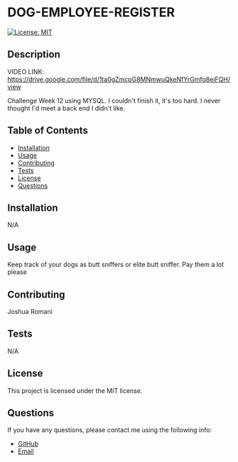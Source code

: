 # DOG-EMPLOYEE-REGISTER

[![License: MIT](https://img.shields.io/badge/License-MIT-yellow.svg)](https://opensource.org/licenses/MIT)

## Description

VIDEO LINK: https://drive.google.com/file/d/1ta0gZmcpG8MNmwuQkeNfYrGmfq8ejFQH/view

Challenge Week 12 using MYSQL. I couldn't finish it, it's too hard. I never thought I'd meet a back end I didn't like.

## Table of Contents

- [Installation](#installation)
- [Usage](#usage)
- [Contributing](#contributing)
- [Tests](#tests)
- [License](#license)
- [Questions](#questions)

## Installation

N/A

## Usage

Keep track of your dogs as butt sniffers or elite butt sniffer. Pay them a lot please

## Contributing

Joshua Romani

## Tests

N/A

## License

This project is licensed under the MIT license.

## Questions

If you have any questions, please contact me using the following info:

- [GitHub](https://github.com/DongleJosh)
- [Email](JoshuaJamesRomani@gmail.com)
